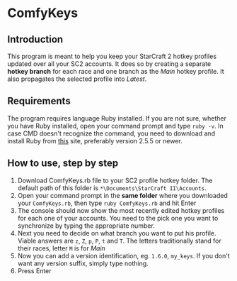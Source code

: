 # ComfyKeys

## Introduction
This program is meant to help you keep your StarCraft 2 hotkey profiles updated over all your SC2 accounts.
It does so by creating a separate **hotkey branch** for each race and one branch as the *Main* hotkey profile. It also propagates the selected profile into *Latest*.



## Requirements
The program requires language Ruby installed. If you are not sure, whether you have Ruby installed, open your command prompt and type `ruby -v`. In case CMD doesn't recognize the command, you need to download and install Ruby from [this](https://www.ruby-lang.org/en/downloads/) site, preferably version 2.5.5 or newer.



## How to use, step by step
1. Download ComfyKeys.rb file to your SC2 profile hotkey folder. The default path of this folder is `*\Documents\StarCraft II\Accounts`.
2. Open your command prompt in the **same folder** where you downloaded your `ComfyKeys.rb`, then type `ruby ComfyKeys.rb` and hit Enter
3. The console should now show the most recently edited hotkey profiles for each one of your accounts. You need to the pick one you want to synchronize by typing the appropriate number.
4. Next you need to decide on what branch you want to put his profile. Viable answers are `z`, `Z`, `p`, `P`, `t` and `T`. The letters traditionally stand for their races, letter `M` is for *Main*
5. Now you can add a version identification, eg. `1.6.0`, `my_keys`. If you don't want any version suffix, simply type nothing.
6. Press Enter

